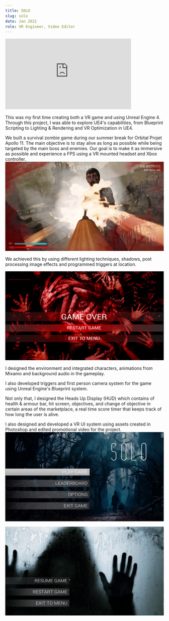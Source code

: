 ```yaml
---
title: SOLO
slug: solo
date: Jan 2021
role: VR Engineer, Video Editor
---
```


<iframe src="https://player.vimeo.com/video/326231416" width="400" height="225" frameborder="0" allow="autoplay; fullscreen" allowfullscreen></iframe>

This was my first time creating both a VR game and using Unreal Engine 4. Through this project, I was able to explore UE4's capabilities, from Blueprint Scripting to Lighting & Rendering and VR Optimization in UE4.

We built a survival zombie game during our summer break for Orbital Projet Apollo 11. The main objective is to stay alive as long as possible while being targeted by the main boss and enemies. Our goal is to make it as immersive as possible and experience a FPS using a VR mounted headset and Xbox controller.
![Solo](./solo4.png)

We achieved this by using different lighting techniques, shadows, post processing image effects and programmed triggers at location.

![Solo](./solo2.png)

I designed the environment and integrated characters, animations from Mixamo and background audio in the gameplay. 

I also developed triggers and first person camera system for the game using Unreal Engine's Blueprint system.

Not only that, I designed the Heads Up Display (HUD) which contains of health & armour bar, hit screen, objectives, and change of objective in certain areas of the marketplace, a real time score timer that keeps track of how long the user is alive.

I also designed and developed a VR UI system using assets created in Photoshop and edited promotional video for the project.
![Solo](./solo3.png)

![Solo](./solo1.png)


